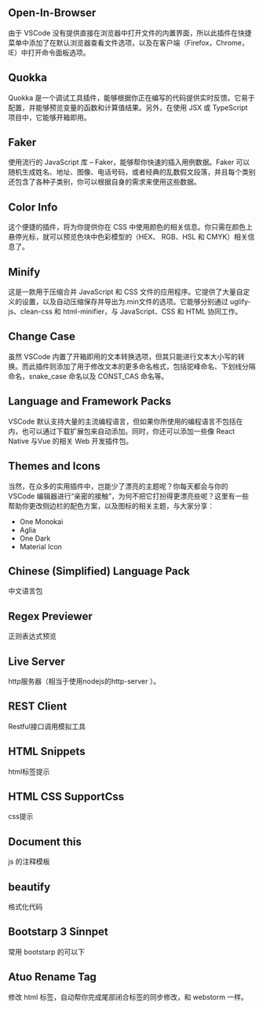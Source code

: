 ## Open-In-Browser
由于 VSCode 没有提供直接在浏览器中打开文件的内置界面，所以此插件在快捷菜单中添加了在默认浏览器查看文件选项，以及在客户端（Firefox，Chrome，IE）中打开命令面板选项。

## Quokka
Quokka 是一个调试工具插件，能够根据你正在编写的代码提供实时反馈。它易于配置，并能够预览变量的函数和计算值结果。另外，在使用 JSX 或 TypeScript 项目中，它能够开箱即用。

## Faker
使用流行的 JavaScript 库 – Faker，能够帮你快速的插入用例数据。Faker 可以随机生成姓名、地址、图像、电话号码，或者经典的乱数假文段落，并且每个类别还包含了各种子类别，你可以根据自身的需求来使用这些数据。

## Color Info
这个便捷的插件，将为你提供你在 CSS 中使用颜色的相关信息。你只需在颜色上悬停光标，就可以预览色块中色彩模型的（HEX、 RGB、HSL 和 CMYK）相关信息了。

## Minify
这是一款用于压缩合并 JavaScript 和 CSS 文件的应用程序。它提供了大量自定义的设置，以及自动压缩保存并导出为.min文件的选项。它能够分别通过 uglify-js、clean-css 和 html-minifier，与 JavaScript、CSS 和 HTML 协同工作。

## Change Case
虽然 VSCode 内置了开箱即用的文本转换选项，但其只能进行文本大小写的转换。而此插件则添加了用于修改文本的更多命名格式，包括驼峰命名、下划线分隔命名，snake_case 命名以及 CONST_CAS 命名等。

## Language and Framework Packs
VSCode 默认支持大量的主流编程语言，但如果你所使用的编程语言不包括在内，也可以通过下载扩展包来自动添加。同时，你还可以添加一些像 React Native 与Vue 的相关 Web 开发插件包。

## Themes and Icons
当然，在众多的实用插件中，岂能少了漂亮的主题呢？你每天都会与你的 VSCode 编辑器进行“亲密的接触”，为何不把它打扮得更漂亮些呢？这里有一些帮助你更改侧边栏的配色方案，以及图标的相关主题，与大家分享：
* One Monokai
* Aglia
* One Dark
* Material Icon

## Chinese (Simplified) Language Pack
中文语言包

## Regex Previewer
正则表达式预览

## Live Server
http服务器（相当于使用nodejs的http-server ）。

## REST Client
Restful接口调用模拟工具

## HTML Snippets
html标签提示

## HTML CSS SupportCss
css提示

## Document this
js 的注释模板

## beautify
格式化代码

## Bootstarp 3 Sinnpet
常用 bootstarp 的可以下

## Atuo Rename Tag
修改 html 标签，自动帮你完成尾部闭合标签的同步修改，和 webstorm 一样。

